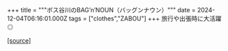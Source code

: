 +++
title = """ボス谷川のBAG’n’NOUN（バッグンナウン）"""
date = 2024-12-04T06:16:01.000Z
tags = ["clothes","ZABOU"]
+++
旅行や出張時に大活躍◎

[[source]](https://zabou.org/2024/12/04/314057/)
